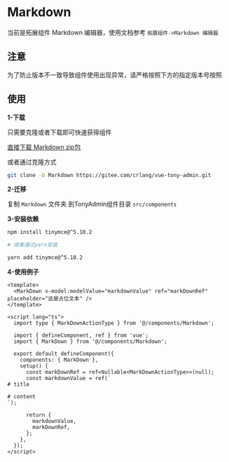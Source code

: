 # Markdown

当前是拓展组件 Markdown 编辑器，使用文档参考 `拓展组件->Markdown 编辑器`

## 注意

为了防止版本不一致导致组件使用出现异常，请严格按照下方的指定版本号按照

## 使用


**1-下载**

只需要克隆或者下载即可快速获得组件

[直接下载 Markdown zip包](https://codeload.github.com/crlang/vue-tony-admin/zip/refs/heads/Markdown)

或者通过克隆方式

```bash
git clone -b Markdown https://gitee.com/crlang/vue-tony-admin.git
```

**2-迁移**

复制 `Markdown` 文件夹 到TonyAdmin组件目录 `src/components`

**3-安装依赖**

```bash
npm install tinymce@^5.10.2

# 或者通过yarn安装

yarn add tinymce@^5.10.2
```

**4-使用例子**

```vue
<template>
  <MarkDown v-model:modelValue="markdownValue" ref="markDownRef" placeholder="这是占位文本" />
</template>

<script lang="ts">
  import type { MarkDownActionType } from '@/components/Markdown';

  import { defineComponent, ref } from 'vue';
  import { MarkDown } from '@/components/Markdown';

  export default defineComponent({
    components: { MarkDown },
    setup() {
      const markDownRef = ref<Nullable<MarkDownActionType>>(null);
      const markdownValue = ref(`
# title

# content
`);

      return {
        markdownValue,
        markDownRef,
      };
    },
  });
</script>
```
